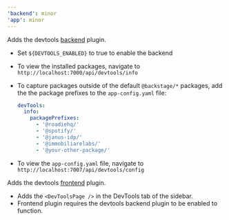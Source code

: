 ```yaml
---
'backend': minor
'app': minor
---
```


Adds the devtools [backend](https://github.com/backstage/backstage/tree/master/plugins/devtools-backend) plugin.

- Set `${DEVTOOLS_ENABLED}` to true to enable the backend
- To view the installed packages, navigate to `http://localhost:7000/api/devtools/info`
- To capture packages outside of the default `@backstage/*` packages, add the the package prefixes to the `app-config.yaml` file:

  ```yaml
  devTools:
    info:
      packagePrefixes:
        - '@roadiehq/'
        - '@spotify/'
        - '@janus-idp/'
        - '@immobiliarelabs/'
        - '@your-other-package/'
  ```

- To view the `app-config.yaml` file, navigate to `http://localhost:7007/api/devtools/config`

Adds the devtools [frontend](https://github.com/backstage/backstage/tree/master/plugins/devtools) plugin.

- Adds the `<DevToolsPage />` in the DevTools tab of the sidebar.
- Frontend plugin requires the devtools backend plugin to be enabled to function.
